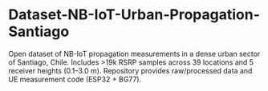 # Dataset-NB-IoT-Urban-Propagation-Santiago
Open dataset of NB-IoT propagation measurements in a dense urban sector of Santiago, Chile. Includes >19k RSRP samples across 39 locations and 5 receiver heights (0.1–3.0 m). Repository provides raw/processed data and UE measurement code (ESP32 + BG77).
